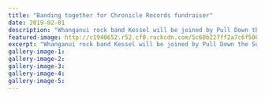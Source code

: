 ```yaml
---
title: "Banding together for Chronicle Records fundraiser"
date: 2019-02-01
description: "Whanganui rock band Kessel will be joined by Pull Down the Sun and The Mean Owls to raise funds for Chronicle Records..."
featured-image: http://c1940652.r52.cf0.rackcdn.com/5c60b227ff2a7c6f50000092/Band-Kessel-ex-students-chron-1.2.19.jpg
excerpt: "Whanganui rock band Kessel will be joined by Pull Down the Sun and The Mean Owls to raise funds for Chronicle Records."
gallery-image-1: 
gallery-image-2: 
gallery-image-3: 
gallery-image-4: 
gallery-image-5: 
---
```


